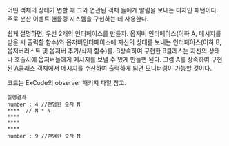 어떤 객체의 상태가 변할 때 그와 연관된 객체 들에게 알림을 보내는 디자인 패턴이다.
주로 분산 이벤트 핸들링 시스템을 구현하는 데 사용한다.

쉽게 설명하면, 우선 2개의 인터페이스를 만들자.
옵저버 인터페이스(이하 A, 메시지를 받을 시 출력할 함수)와 옵저버인터페이스에 자신의 상태를 보내는 인터페이스(이하 B, 옵저버리스트 및 옵저버 추가/삭제 함수)를.
B상속하여 구현한 B클래스는 자신의 상태나 호출시에 옵저버들에게 메시지를 보낼 수 있게 만들면 된다.
그럼 A를 상속하여 구현된 A클래스 객체에서 메시지를 수신하여 출력하게 되면 모니터링이 가능할 것이다.

코드는 ExCode의 observer 패키지 파일 참고.

```
실행결과
number : 4 //랜덤한 숫자 N
****  // N * N
****
****
****
number : 9 //랜덤한 숫자 M
```